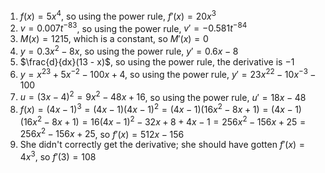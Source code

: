 1. $f(x) = 5x^4$, so using the power rule, $f'(x) = 20x^3$
2. $v = 0.007t^{-83}$, so using the power rule, $v' = -0.581t^{-84}$
3. $M(x)  = 1215$, which is a constant, so $M'(x) = 0$
4. $y = 0.3x^2 - 8x$, so using the power rule, $y' = 0.6x - 8$
5. $\frac{d}{dx}(13 - x)$, so using the power rule, the derivative is $-1$
6. $y = x^{23} + 5x^{-2} - 100x + 4$, so using the power rule, $y' = 23x^22 - 10x^{-3} - 100$
7. $u = (3x - 4)^2 = 9x^2 -48x + 16$, so using the power rule, $u' = 18x - 48$
8. $f(x) = (4x-1)^3 = (4x-1)(4x-1)^2 = (4x-1)(16x^2-8x+1) = (4x-1)(16x^2-8x+1) = 16(4x-1)^2-32x+8+4x-1 = 256x^2 - 156x + 25 = 256x^2 - 156x + 25$, so $f'(x) = 512x - 156$
9. She didn't correctly get the derivative; she should have gotten $f'(x) = 4x^3$, so $f'(3) = 108$